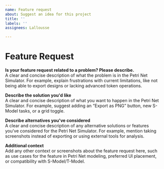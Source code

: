 ```yaml
---
name: Feature request
about: Suggest an idea for this project
title: ''
labels: ''
assignees: Lallousse

---
```


# Feature Request

**Is your feature request related to a problem? Please describe.**  
A clear and concise description of what the problem is in the Petri Net Simulator. For example, explain frustrations with current limitations, like not being able to export designs or lacking advanced token operations.

**Describe the solution you'd like**  
A clear and concise description of what you want to happen in the Petri Net Simulator. For example, suggest adding an “Export as PNG” button, new S-Model tasks, or a grid toggle.

**Describe alternatives you've considered**  
A clear and concise description of any alternative solutions or features you’ve considered for the Petri Net Simulator. For example, mention taking screenshots instead of exporting or using external tools for analysis.

**Additional context**  
Add any other context or screenshots about the feature request here, such as use cases for the feature in Petri Net modeling, preferred UI placement, or compatibility with S-Model/T-Model.
